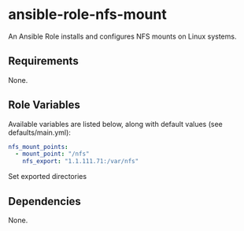 # ansible-role-nfs-mount

An Ansible Role installs and configures NFS mounts on Linux systems.

## Requirements

None.

## Role Variables

Available variables are listed below, along with default values (see defaults/main.yml):

```yml
nfs_mount_points:
  - mount_point: "/nfs"
    nfs_export: "1.1.111.71:/var/nfs"
```

Set exported directories

## Dependencies

None.
